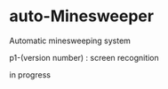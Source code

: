 # auto-Minesweeper
Automatic minesweeping system

p1-(version number) : screen recognition

in progress
